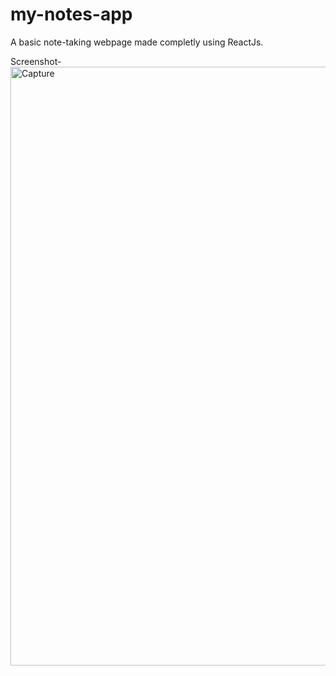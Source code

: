 # my-notes-app
A basic note-taking webpage made completly using ReactJs.

Screenshot-
<img width="958" alt="Capture" src="https://user-images.githubusercontent.com/60129101/89318455-71295d80-d69c-11ea-8e3e-e600e34d2743.PNG">
